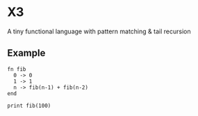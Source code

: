 # X3

A tiny functional language with pattern matching & tail recursion

## Example

```
fn fib
  0 -> 0
  1 -> 1
  n -> fib(n-1) + fib(n-2)
end

print fib(100)
```
